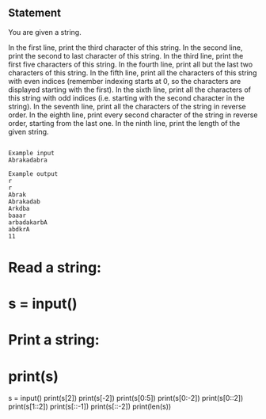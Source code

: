 ## Statement
You are given a string.

In the first line, print the third character of this string.
In the second line, print the second to last character of this string.
In the third line, print the first five characters of this string.
In the fourth line, print all but the last two characters of this string.
In the fifth line, print all the characters of this string with even indices (remember indexing starts at 0, so the characters are displayed starting with the first).
In the sixth line, print all the characters of this string with odd indices (i.e. starting with the second character in the string).
In the seventh line, print all the characters of the string in reverse order.
In the eighth line, print every second character of the string in reverse order, starting from the last one.
In the ninth line, print the length of the given string.
```

Example input
Abrakadabra

Example output
r
r
Abrak
Abrakadab
Arkdba
baaar
arbadakarbA
abdkrA
11
```
# Read a string:
# s = input()
# Print a string:
# print(s)

s = input()
print(s[2])
print(s[-2])
print(s[0:5])
print(s[0:-2])
print(s[0::2])
print(s[1::2])
print(s[::-1])
print(s[::-2])
print(len(s))
